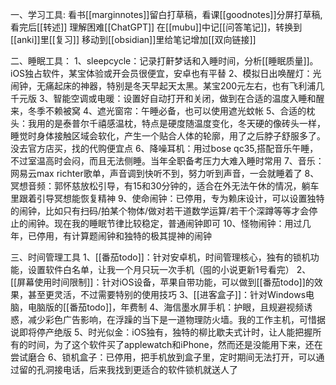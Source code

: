 一、学习工具:
	看书[[marginnotes]]留白打草稿，看课[[goodnotes]]分屏打草稿,看完后[[转述]]
	理解困难[[ChatGPT]]
	在[[mubu]]中记[[问答笔记]]，转换到[[anki]]里[[复习]]
	移动到[[obsidian]]里给笔记增加[[双向链接]]

二、睡眠工具：
	1、sleepcycle：记录打鼾梦话和入睡时间，分析[[睡眠质量]]。iOS独占软件，某宝体验或开会员很便宜，安卓也有平替
	2、模拟日出唤醒灯：光闹钟，无痛起床的神器，特别是冬天早起天太黑。某宝200元左右，也有飞利浦几千元版
	3、智能空调或电暖：设置好自动打开和关闭，做到在合适的温度入睡和醒来，冬季不赖被窝
	4、遮光窗帘：午睡必备，也可以使用遮光蚊帐
	5、合适的枕头：我用的是泰普尔千禧感温枕，特点是硬度随温度变化，冬天硬的像砖头一样，睡觉时身体接触区域会软化，产生一个贴合人体的轮廓，用了之后脖子舒服多了。没去官方店买，找的代购便宜点
	6、降噪耳机：用过bose qc35,搭配音乐午睡，不过室温高时会闷，而且无法侧睡。当年全职备考压力大难入睡时常用
	7、音乐：网易云max richter歌单，声音调到快听不到，努力听到声音，一会就睡着了
	8、冥想音频：郭怀慈放松引导，有15和30分钟的，适合在外无法午休的情况，躺车里跟着引导冥想能恢复精神
	9、使命闹钟：已停用，专为赖床设计，可以设置独特的闹钟，比如只有扫码/拍某个物体/做对若干道数学运算/若干个深蹲等等才会停止的闹钟。现在我的睡眠节律比较稳定，普通闹钟即可
	10、怪物闹钟：用过几年，已停用，有计算题闹钟和独特的极其提神的闹钟

三、时间管理工具
	1、[[番茄todo]]：针对安卓机，时间管理核心，独有的锁机功能，设置软件白名单，让我一个月只玩一次手机（囤的小说更新1号看完）
	2、[[屏幕使用时间限制]]：针对iOS设备，苹果自带功能，可以做到[[番茄todo]]的效果，甚至更灵活，不过需要特别的使用技巧
	3、[[进客盒子]]：针对Windows电脑，电脑版的[[番茄todo]]，年费制
	4、海信墨水屏手机：护眼，且规避视频诱惑，减少彩色广告影响，在浮躁的当下是一道物理防火墙。我的工作主机，可惜据说即将停产绝版
	5、时光似金：iOS独有，独特的柳比歇夫式计时，让人能把握所有的时间，为了这个软件买了applewatch和iPhone，然而还是没能用下来，还在尝试磨合
	6、锁机盒子：已停用，把手机放到盒子里，定时期间无法打开，可以通过留的孔洞接电话，后来我找到更适合的软件锁机就送人了







